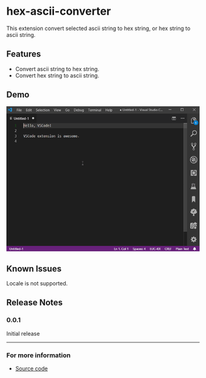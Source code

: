 # hex-ascii-converter

This extension convert selected ascii string to hex string, or hex string to ascii string.

## Features

- Convert ascii string to hex string.
- Convert hex string to ascii string.

## Demo

![demo](https://raw.githubusercontent.com/yrpark99/hex-ascii-converter/master/images/demo.gif)

## Known Issues

Locale is not supported.

## Release Notes

### 0.0.1

Initial release

-----------------------------------------------------------------------------------------------------------

### For more information

* [Source code](https://github.com/yrpark99/hex-ascii-converter)
